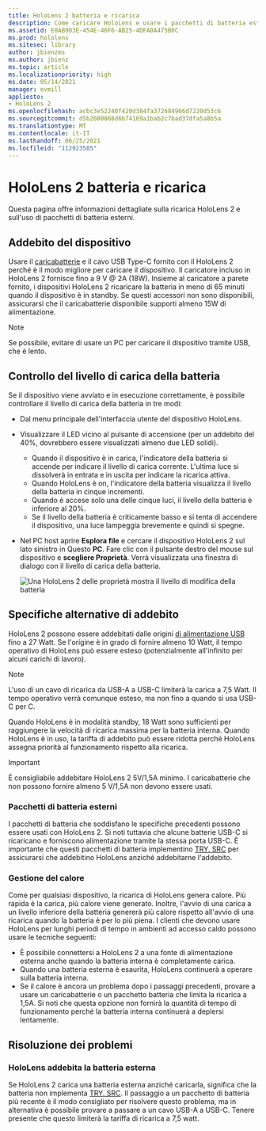 ```yaml
---
title: HoloLens 2 batteria e ricarica
description: Come caricare HoloLens e usare i pacchetti di batteria esterni.
ms.assetid: E0AB903E-454E-46F6-AB25-4DFA0A475B0C
ms.prod: hololens
ms.sitesec: library
author: jbienzms
ms.author: jbienz
ms.topic: article
ms.localizationpriority: high
ms.date: 05/14/2021
manager: evmill
appliesto:
- HoloLens 2
ms.openlocfilehash: acbc3e52240f420d384fa372684966d7220d53c6
ms.sourcegitcommit: d5b2080868d6b74169a1bab2c7bad37dfa5a8b5a
ms.translationtype: MT
ms.contentlocale: it-IT
ms.lasthandoff: 06/25/2021
ms.locfileid: "112923585"
---
```

# <a name="hololens-2-battery-and-charging"></a>HoloLens 2 batteria e ricarica

Questa pagina offre informazioni dettagliate sulla ricarica HoloLens 2 e sull'uso di pacchetti di batteria esterni.

## <a name="charging-the-device"></a>Addebito del dispositivo

Usare il [caricabatterie](https://www.microsoft.com/en-us/p/microsoft-hololens-2-usb-c-charger-cable/8vj21f2z8pk5?rtc=1) e il cavo USB Type-C fornito con il HoloLens 2 perché è il modo migliore per caricare il dispositivo. Il caricatore incluso in HoloLens 2 fornisce fino a 9 V @ 2A (18W). Insieme al caricatore a parete fornito, i dispositivi HoloLens 2 ricaricare la batteria in meno di 65 minuti quando il dispositivo è in standby. Se questi accessori non sono disponibili, assicurarsi che il caricabatterie disponibile supporti almeno 15W di alimentazione.

> [!NOTE]
> Se possibile, evitare di usare un PC per caricare il dispositivo tramite USB, che è lento.

## <a name="checking-the-battery-charge-level"></a>Controllo del livello di carica della batteria
Se il dispositivo viene avviato e in esecuzione correttamente, è possibile controllare il livello di carica della batteria in tre modi:

- Dal menu principale dell'interfaccia utente del dispositivo HoloLens.
- Visualizzare il LED vicino al pulsante di accensione (per un addebito del 40%, dovrebbero essere visualizzati almeno due LED solidi).
    - Quando il dispositivo è in carica, l'indicatore della batteria si accende per indicare il livello di carica corrente.  L'ultima luce si dissolverà in entrata e in uscita per indicare la ricarica attiva.
    - Quando HoloLens è on, l'indicatore della batteria visualizza il livello della batteria in cinque incrementi.
    - Quando è accese solo una delle cinque luci, il livello della batteria è inferiore al 20%.
    - Se il livello della batteria è criticamente basso e si tenta di accendere il dispositivo, una luce lampeggia brevemente e quindi si spegne.
- Nel PC host aprire **Esplora file** e cercare il dispositivo HoloLens 2 sul lato sinistro in Questo **PC**. Fare clic con il pulsante destro del mouse sul dispositivo e **scegliere Proprietà**. Verrà visualizzata una finestra di dialogo con il livello di carica della batteria.

   ![Una HoloLens 2 delle proprietà mostra il livello di modifica della batteria](images/ResetRecovery2.png)

## <a name="alternative-charging-specifications"></a>Specifiche alternative di addebito

HoloLens 2 possono essere addebitati dalle origini [di alimentazione USB](https://www.usb.org/usb-charger-pd) fino a 27 Watt. Se l'origine è in grado di fornire almeno 10 Watt, il tempo operativo di HoloLens può essere esteso (potenzialmente all'infinito per alcuni carichi di lavoro). 

> [!NOTE]
> L'uso di un cavo di ricarica da USB-A a USB-C limiterà la carica a 7,5 Watt. Il tempo operativo verrà comunque esteso, ma non fino a quando si usa USB-C per C.

Quando HoloLens è in modalità standby, 18 Watt sono sufficienti per raggiungere la velocità di ricarica massima per la batteria interna. Quando HoloLens è in uso, la tariffa di addebito può essere ridotta perché HoloLens assegna priorità al funzionamento rispetto alla ricarica.

> [!IMPORTANT]
> È consigliabile addebitare HoloLens 2 5V/1,5A minimo. I caricabatterie che non possono fornire almeno 5 V/1,5A non devono essere usati. 

### <a name="external-battery-packs"></a>Pacchetti di batteria esterni

I pacchetti di batteria che soddisfano le specifiche precedenti possono essere usati con HoloLens 2. Si noti tuttavia che alcune batterie USB-C si ricaricano e forniscono alimentazione tramite la stessa porta USB-C. È importante che questi pacchetti di batteria implementino [TRY. SRC](https://usb.org/document-library/usb-type-cr-cable-and-connector-specification-revision-20) per assicurarsi che addebitino HoloLens anziché addebitarne l'addebito. 

### <a name="managing-heat"></a>Gestione del calore

Come per qualsiasi dispositivo, la ricarica di HoloLens genera calore. Più rapida è la carica, più calore viene generato. Inoltre, l'avvio di una carica a un livello inferiore della batteria genererà più calore rispetto all'avvio di una ricarica quando la batteria è per lo più piena. I clienti che devono usare HoloLens per lunghi periodi di tempo in ambienti ad accesso caldo possono usare le tecniche seguenti:

- È possibile connettersi a HoloLens 2 a una fonte di alimentazione esterna anche quando la batteria interna è completamente carica.
- Quando una batteria esterna è esaurita, HoloLens continuerà a operare sulla batteria interna.    
- Se il calore è ancora un problema dopo i passaggi precedenti, provare a usare un caricabatterie o un pacchetto batteria che limita la ricarica a 1,5A. Si noti che questa opzione non fornirà la quantità di tempo di funzionamento perché la batteria interna continuerà a deplersi lentamente.

## <a name="troubleshooting"></a>Risoluzione dei problemi


### <a name="hololens-charges-external-battery"></a>HoloLens addebita la batteria esterna
Se HoloLens 2 carica una batteria esterna anziché caricarla, significa che la batteria non implementa [TRY. SRC](https://usb.org/document-library/usb-type-cr-cable-and-connector-specification-revision-20). Il passaggio a un pacchetto di batteria più recente è il modo consigliato per risolvere questo problema, ma in alternativa è possibile provare a passare a un cavo USB-A a USB-C. Tenere presente che questo limiterà la tariffa di ricarica a 7,5 watt.
